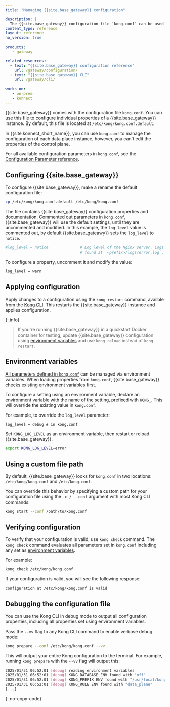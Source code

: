```yaml
---
title: "Managing {{site.base_gateway}} configuration"

description: |
  The {{site.base_gateway}} configuration file `kong.conf` can be used to configure individual properties of your {{site.base_gateway}} instance.
content_type: reference
layout: reference
no_version: true

products:
   - gateway

related_resources:
  - text: "{{site.base_gateway}} configuration reference"
    url: /gateway/configuration/
  - text: "{{site.base_gateway}} CLI"
    url: /gateway/cli/

works_on:
   - on-prem
   - konnect
---
```


{{site.base_gateway}} comes with the configuration file `kong.conf`. 
You can use this file to configure individual properties of a {{site.base_gateway}} instance. 
By default, this file is located at `/etc/kong/kong.conf.default`.

In {{site.konnect_short_name}}, you can use `kong.conf` to manage the configuration of each data place instance, 
however, you can't edit the properties of the control plane.

For all available configuration parameters in `kong.conf`, see the [Configuration Parameter reference](/gateway/configuration/). 

## Configuring {{site.base_gateway}}

To configure {{site.base_gateway}}, make a rename the default configuration file: 

```bash
cp /etc/kong/kong.conf.default /etc/kong/kong.conf
```

The file contains {{site.base_gateway}} configuration properties and documentation. 
Commented out parameters in `kong.conf`, {{site.base_gateway}} will use the default settings, until they are uncommented and modified. 
In this example, the `log_level` value is commented out, by default {{site.base_gateawy}} sets the `log_level` to `notice`.

```bash
#log_level = notice              # Log level of the Nginx server. Logs are
                                 # found at `<prefix>/logs/error.log`.
```

To configure a property, uncomment it and modify the value:

```bash
log_level = warn
```

## Applying configuration

Apply changes to a configuration using the `kong restart` command, availble from the [Kong CLI](/gateway/cli).
This restarts the {{site.base_gateway}} instance and applies configuration.

{:.info}
> If you're running {{site.base_gateway}} in a quickstart Docker container for testing, update 
{{site.base_gateway}} configuration using [environment variables](#environment-variables)
and use `kong reload` instead of `kong restart`.

## Environment variables

[All parameters defined in `kong.conf`](/gateway/configuration/) 
can be managed via environment variables.
When loading properties from `kong.conf`, {{site.base_gateway}} checks existing
environment variables first.

To configure a setting using an environment variable, declare an environment
variable with the name of the setting, prefixed with `KONG_`. This will override the existing value in `kong.conf`.

For example, to override the `log_level` parameter:

```
log_level = debug # in kong.conf
```

Set `KONG_LOG_LEVEL` as an environment variable, then restart or reload {{site.base_gateway}}.

```bash
export KONG_LOG_LEVEL=error
```

## Using a custom file path

By default, {{site.base_gateway}} looks for `kong.conf` in two
locations: `/etc/kong/kong.conf` and `/etc/kong.conf`.

You can override this behavior by specifying a custom path for your
configuration file using the `-c / --conf` argument with most Kong CLI commands:

```bash
kong start --conf /path/to/kong.conf
```


## Verifying configuration

To verify that your configuration is valid, use `kong check` command. 
The `kong check` command evaluates all parameters set in `kong.conf`
including any set as [environment variables](#environment-variables).

For example:

```bash
kong check /etc/kong/kong.conf
```
If your configuration is valid, you will see the following response:

```bash
configuration at /etc/kong/kong.conf is valid
```

## Debugging the configuration file

You can use the Kong CLI in debug mode to output all configuration properties, 
including all properties set using environment variables.

Pass the `--vv` flag to any Kong CLI command to enable verbose debug mode:

```bash
kong prepare --conf /etc/kong/kong.conf --vv
```

This will output your entire Kong configuration to the terminal. 
For example, running `kong prepare` with the `--vv` flag will output this:
```sh
2025/01/31 06:52:01 [debug] reading environment variables
2025/01/31 06:52:01 [debug] KONG_DATABASE ENV found with "off"
2025/01/31 06:52:01 [debug] KONG_PREFIX ENV found with "/usr/local/kong"
2025/01/31 06:52:01 [debug] KONG_ROLE ENV found with "data_plane"
[...]
```
{:.no-copy-code}


